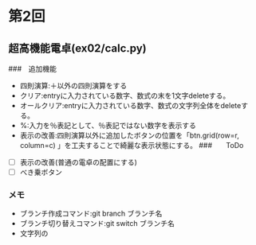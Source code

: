 # 第2回
## 超高機能電卓(ex02/calc.py)
###　追加機能
- 四則演算:＋以外の四則演算をする
- クリア:entryに入力されている数字、数式の末を1文字deleteする。
- オールクリア:entryに入力されている数字、数式の文字列全体をdeleteする。
- %:入力を％表記として、％表記ではない数字を表示する
- 表示の改善:四則演算以外に追加したボタンの位置を「btn.grid(row=r, column=c)
」を工夫することで綺麗な表示状態にする。
###　　ToDo
- [ ] 表示の改善(普通の電卓の配置にする)
- [ ] べき乗ボタン

### メモ
* ブランチ作成コマンド:git branch ブランチ名
* ブランチ切り替えコマンド:git switch ブランチ名
* 文字列の